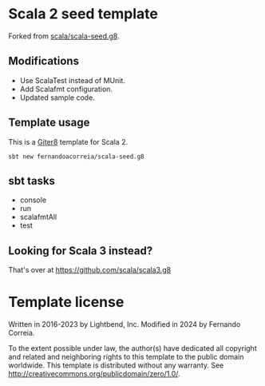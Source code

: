 # Scala 2 seed template

Forked from [scala/scala-seed.g8](https://github.com/scala/scala-seed.g8).

## Modifications

- Use ScalaTest instead of MUnit.
- Add Scalafmt configuration.
- Updated sample code.

## Template usage

This is a [Giter8][g8] template for Scala 2.

```
sbt new fernandoacorreia/scala-seed.g8
```

## sbt tasks

- console
- run
- scalafmtAll
- test

## Looking for Scala 3 instead?

That's over at https://github.com/scala/scala3.g8

# Template license

Written in 2016-2023 by Lightbend, Inc.
Modified in 2024 by Fernando Correia.

To the extent possible under law, the author(s) have dedicated all copyright and related
and neighboring rights to this template to the public domain worldwide.
This template is distributed without any warranty. See <http://creativecommons.org/publicdomain/zero/1.0/>.

[g8]: http://www.foundweekends.org/giter8/
